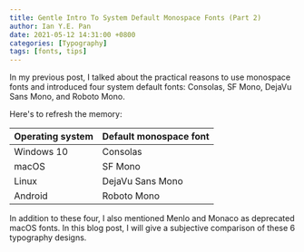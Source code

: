 ```yaml
---
title: Gentle Intro To System Default Monospace Fonts (Part 2)
author: Ian Y.E. Pan
date: 2021-05-12 14:31:00 +0800
categories: [Typography]
tags: [fonts, tips]
---
```


In my previous post, I talked about the practical reasons to use
monospace fonts and introduced four system default fonts: Consolas, SF
Mono, DejaVu Sans Mono, and Roboto Mono.

Here's to refresh the memory:

| Operating system | Default monospace font |
| -----------      | -----------            |
| Windows 10       | Consolas               |
| macOS            | SF Mono                |
| Linux            | DejaVu Sans Mono       |
| Android          | Roboto Mono            |


In addition to these four, I also mentioned Menlo and Monaco as
deprecated macOS fonts. In this blog post, I will give a subjective
comparison of these 6 typography designs.
